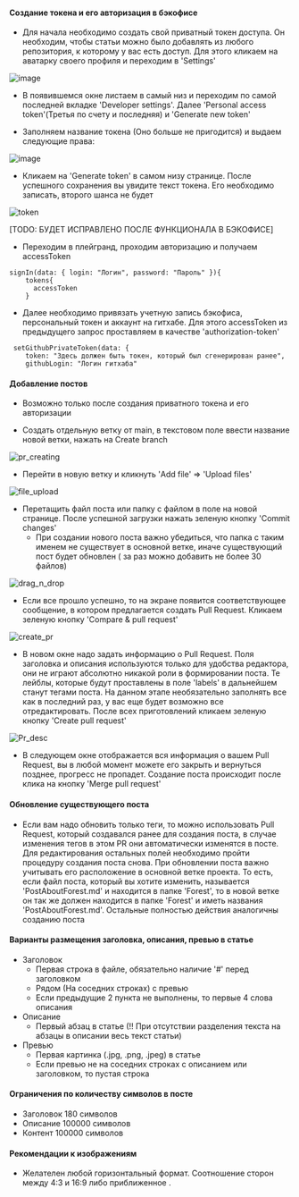 #### Создание токена и его авторизация в бэкофисе
- Для начала необходимо создать свой приватный токен доступа. Он необходим, чтобы статьи можно было добавлять из любого репозитория, к которому у вас есть доступ. Для этого кликаем на аватарку своего профиля и переходим в 'Settings'

![image](https://user-images.githubusercontent.com/48432436/169388472-a0d2ad9c-121b-4735-ad81-f8ccdc644d9e.png)

- В появившемся окне листаем в самый низ и переходим по самой последней вкладке 'Developer settings'. Далее 'Personal access token'(Третья по счету и последняя) и 'Generate new token' 

- Заполняем название токена (Оно больше не пригодится) и выдаем следующие права:

![image](https://user-images.githubusercontent.com/48432436/169390199-6e6cc6cb-c281-44d3-b217-fccaff61b6a5.png)

- Кликаем на 'Generate token' в самом низу странице. После успешного сохранения вы увидите текст токена. Его необходимо записать, второго шанса не будет

![token](https://user-images.githubusercontent.com/48432436/169391439-cecbc699-1c95-4036-90f9-840aa52976cf.png)


[TODO: БУДЕТ ИСПРАВЛЕНО ПОСЛЕ ФУНКЦИОНАЛА В БЭКОФИСЕ] 
- Переходим в плейгранд, проходим авторизацию и получаем accessToken
```
signIn(data: { login: "Логин", password: "Пароль" }){
    tokens{
      accessToken
    }
```

- Далее необходимо привязать учетную запись бэкофиса, персональный токен и аккаунт на гитхабе. Для этого accessToken из предыдущего запрос проставляем в качестве 'authorization-token'

```
 setGithubPrivateToken(data: {
    token: "Здесь должен быть токен, который был сгенерирован ранее",
    githubLogin: "Логин гитхаба"
```

#### Добавление постов

- Возможно только после создания приватного токена и его авторизации

- Создать отдельную ветку от main, в текстовом поле ввести название новой ветки, нажать на Create branch
 
![pr_creating](https://user-images.githubusercontent.com/48432436/165773036-c069375a-be64-4acc-9588-f7feff17f86d.png)

- Перейти в новую ветку и кликнуть 'Add file' => 'Upload files'

![file_upload](https://user-images.githubusercontent.com/48432436/165773878-ec09aa84-1e31-4bd3-9f5d-75bfa10ed0b5.png)

- Перетащить файл поста или папку с файлом в поле на новой странице. После успешной загрузки нажать зеленую кнопку 'Commit changes'
  - При создании нового поста важно убедиться, что папка с таким именем не существует в основной ветке, иначе существующий пост будет обновлен ( за раз можно добавить не более 30 файлов)

![drag_n_drop](https://user-images.githubusercontent.com/48432436/165774478-9143844f-141a-4fda-8602-2b4c183768dc.png)

- Если все прошло успешно, то на экране появится соответствующее сообщение, в котором предлагается создать Pull Request. Кликаем зеленую кнопку 'Compare & pull request'

![create_pr](https://user-images.githubusercontent.com/48432436/165775602-7d316595-dc96-455a-8b18-aa0ca94afc08.PNG)

- В новом окне надо задать информацию о Pull Request. Поля заголовка и описания используются только для удобства редактора, они не играют абсолютно никакой роли в формировании поста. Те лейблы, которые будут проставлены в поле 'labels' в дальнейшем станут тегами поста. На данном этапе необязательно заполнять все как в последний раз, у вас еще будет возможно все отредактировать. После всех приготовлений кликаем зеленую кнопку 'Create pull request'

![Pr_desc](https://user-images.githubusercontent.com/48432436/165777031-a5195bf2-cd7a-465d-a010-487b23bc444d.PNG)

- В следующем окне отображается вся информация о вашем Pull Request, вы в любой момент можете его закрыть и вернуться позднее, прогресс не пропадет. Создание поста происходит после клика на кнопку 'Merge pull request'


#### Обновление существующего поста
- Если вам надо обновить только теги, то можно использовать Pull Request, который создавался ранее для создания поста, в случае изменения тегов в этом PR они автоматически изменятся в посте. Для редактирования остальных полей необходимо пройти процедуру создания поста снова. При обновлении поста важно учитывать его расположение в основной ветке проекта. То есть, если файл поста, который вы хотите изменить, называется 'PostAboutForest.md' и находится в папке 'Forest', то в новой ветке он так же должен находится в папке 'Forest' и иметь названия 'PostAboutForest.md'. Остальные полностью действия аналогичны созданию поста

#### Варианты размещения заголовка, описания, превью в статье
- Заголовок
  - Первая строка в файле, обязательно наличие '#' перед заголовком
  - Рядом (На соседних строках) с превью
  - Если предыдущие 2 пункта не выполнены, то первые 4 слова описания
- Описание
  - Первый абзац в статье (!! При отсутствии разделения текста на абзацы в описании весь текст статьи)
- Превью
  - Первая картинка (.jpg, .png, .jpeg) в статье
  - Если превью не на соседних строках с описанием или заголовком, то пустая строка

#### Ограничения по количеству символов в посте
- Заголовок 180 символов
- Описание 100000 символов
- Контент 100000 символов

#### Рекомендации к изображениям
- Желателен любой горизонтальный формат. Соотношение сторон между 4:3 и 16:9 либо приближенное .
